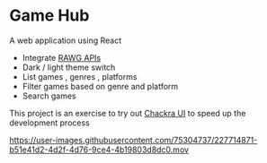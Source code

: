 # Game Hub

A web application using React

- Integrate  [RAWG APIs](https://api.rawg.io/docs/) 
- Dark / light theme switch 
- List games , genres , platforms
- Filter games based on genre and platform
- Search games

This project is an exercise to try out [Chackra UI](https://chakra-ui.com/) to speed up the development process


https://user-images.githubusercontent.com/75304737/227714871-b51e41d2-4d2f-4d76-9ce4-4b19803d8dc0.mov

